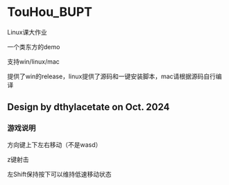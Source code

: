 # TouHou_BUPT
Linux课大作业

一个类东方的demo

支持win/linux/mac

提供了win的release，linux提供了源码和一键安装脚本，mac请根据源码自行编译

## Design by dthylacetate on Oct. 2024

### 游戏说明
方向键上下左右移动（不是wasd）

z键射击

左Shift保持按下可以维持低速移动状态
